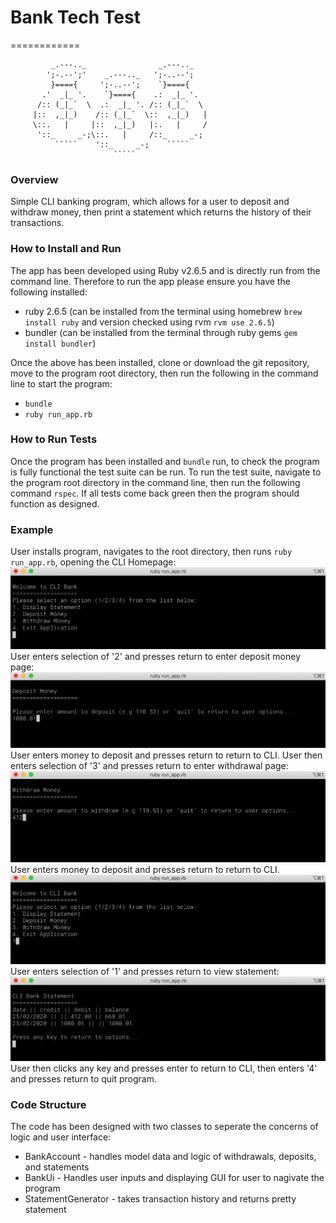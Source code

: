 # Bank Tech Test
============
```
         _.---.._                _.---.._
        ';-.--';'    _.---.._   ';-..--';      
         }===={     ';-..--';    `}===={    
       .'  _|_ '.    `}===={    .:  _|_ '.
      /:: (_|_`  \  .:  _|_ '. /:: (_|_`  \    
     |::  ,_|_)    /:: (_|_`  \::  ,_|_)   |
     \::.   |     |::  ,_|_)   |:.   |     /
      '::_     _-;\::.   |     /::_     _-;
          `````    '::_     _-;    ````` 
                       ````` 
```

### Overview
Simple CLI banking program, which allows for a user to deposit and withdraw money, then print a statement which returns the history of their transactions.

### How to Install and Run

The app has been developed using Ruby v2.6.5 and is directly run from the command line. Therefore to run the app please ensure you have the following installed:
- ruby 2.6.5 (can be installed from the terminal using homebrew ```brew install ruby``` and version checked using rvm ```rvm use 2.6.5```)
- bundler (can be installed from the terminal through ruby gems ```gem install bundler```)

Once the above has been installed, clone or download the git repository, move to the program root directory, then run the following in the command line to start the program:
- ```bundle```
- ```ruby run_app.rb```

### How to Run Tests
Once the program has been installed and ```bundle``` run, to check the program is fully functional the test suite can be run. To run the test suite, navigate to the program root directory in the command line, then run the following command ```rspec```. If all tests come back green then the program should function as designed.

### Example

User installs program, navigates to the root directory, then runs ```ruby run_app.rb```, opening the CLI Homepage:
![CLI Homepage](img/screenshot_1.png)
User enters selection of '2' and presses return to enter deposit money page:
![CLI Deposit Page](img/screenshot_2.png)
User enters money to deposit and presses return to return to CLI. User then enters selection of '3' and presses return to enter withdrawal page:
![CLI Withdrawal Page](img/screenshot_3.png)
User enters money to deposit and presses return to return to CLI. 
![CLI Homepage 2](img/screenshot_4.png)
User enters selection of '1' and presses return to view statement:
![CLI Statement Page](img/screenshot_5.png)
User then clicks any key and presses enter to return to CLI, then enters '4' and presses return to quit program.

### Code Structure

The code has been designed with two classes to seperate the concerns of logic and user interface:
- BankAccount - handles model data and logic of withdrawals, deposits, and statements
- BankUi - Handles user inputs and displaying GUI for user to nagivate the program
- StatementGenerator - takes transaction history and returns pretty statement
